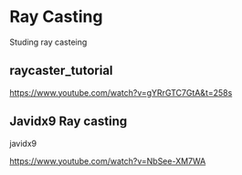 # Ray Casting

Studing ray casteing


## raycaster_tutorial

https://www.youtube.com/watch?v=gYRrGTC7GtA&t=258s

## Javidx9 Ray casting
javidx9

https://www.youtube.com/watch?v=NbSee-XM7WA

